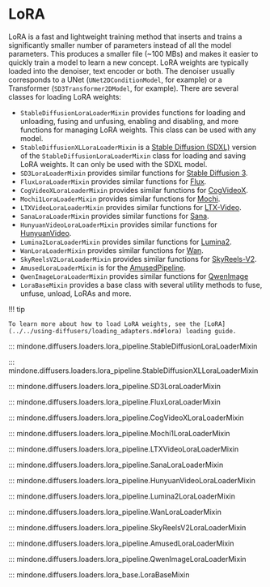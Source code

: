 <!--Copyright 2025 The HuggingFace Team. All rights reserved.

Licensed under the Apache License, Version 2.0 (the "License"); you may not use this file except in compliance with
the License. You may obtain a copy of the License at

http://www.apache.org/licenses/LICENSE-2.0

Unless required by applicable law or agreed to in writing, software distributed under the License is distributed on
an "AS IS" BASIS, WITHOUT WARRANTIES OR CONDITIONS OF ANY KIND, either express or implied. See the License for the
specific language governing permissions and limitations under the License.
-->

# LoRA

LoRA is a fast and lightweight training method that inserts and trains a significantly smaller number of parameters instead of all the model parameters. This produces a smaller file (~100 MBs) and makes it easier to quickly train a model to learn a new concept. LoRA weights are typically loaded into the denoiser, text encoder or both. The denoiser usually corresponds to a UNet (`UNet2DConditionModel`, for example) or a Transformer (`SD3Transformer2DModel`, for example). There are several classes for loading LoRA weights:

- `StableDiffusionLoraLoaderMixin` provides functions for loading and unloading, fusing and unfusing, enabling and disabling, and more functions for managing LoRA weights. This class can be used with any model.
- `StableDiffusionXLLoraLoaderMixin` is a [Stable Diffusion (SDXL)](../../api/pipelines/stable_diffusion/stable_diffusion_xl.md) version of the `StableDiffusionLoraLoaderMixin` class for loading and saving LoRA weights. It can only be used with the SDXL model.
- `SD3LoraLoaderMixin` provides similar functions for [Stable Diffusion 3](../../api/pipelines/stable_diffusion/stable_diffusion_3.md).
- `FluxLoraLoaderMixin` provides similar functions for [Flux](../../api/pipelines/flux.md).
- `CogVideoXLoraLoaderMixin` provides similar functions for [CogVideoX](../../api/pipelines/cogvideox.md).
- `Mochi1LoraLoaderMixin` provides similar functions for [Mochi](../../api/pipelines/mochi.md).
- `LTXVideoLoraLoaderMixin` provides similar functions for [LTX-Video](../../api/pipelines/ltx_video.md).
- `SanaLoraLoaderMixin` provides similar functions for [Sana](../../api/pipelines/sana.md).
- `HunyuanVideoLoraLoaderMixin` provides similar functions for [HunyuanVideo](../../api/pipelines/hunyuan_video.md).
- `Lumina2LoraLoaderMixin` provides similar functions for [Lumina2](../../api/pipelines/lumina2.md).
- `WanLoraLoaderMixin` provides similar functions for [Wan](../../api/pipelines/wan.md).
- `SkyReelsV2LoraLoaderMixin` provides similar functions for [SkyReels-V2](../../api/pipelines/skyreels_v2.md).
- `AmusedLoraLoaderMixin` is for the [AmusedPipeline](../../api/pipelines/amused.md).
- `QwenImageLoraLoaderMixin` provides similar functions for [QwenImage](../../api/pipelines/qwenimage.md)
- `LoraBaseMixin` provides a base class with several utility methods to fuse, unfuse, unload, LoRAs and more.

!!! tip

    To learn more about how to load LoRA weights, see the [LoRA](../../using-diffusers/loading_adapters.md#lora) loading guide.


::: mindone.diffusers.loaders.lora_pipeline.StableDiffusionLoraLoaderMixin

::: mindone.diffusers.loaders.lora_pipeline.StableDiffusionXLLoraLoaderMixin

::: mindone.diffusers.loaders.lora_pipeline.SD3LoraLoaderMixin

::: mindone.diffusers.loaders.lora_pipeline.FluxLoraLoaderMixin

::: mindone.diffusers.loaders.lora_pipeline.CogVideoXLoraLoaderMixin

::: mindone.diffusers.loaders.lora_pipeline.Mochi1LoraLoaderMixin

::: mindone.diffusers.loaders.lora_pipeline.LTXVideoLoraLoaderMixin

::: mindone.diffusers.loaders.lora_pipeline.SanaLoraLoaderMixin

::: mindone.diffusers.loaders.lora_pipeline.HunyuanVideoLoraLoaderMixin

::: mindone.diffusers.loaders.lora_pipeline.Lumina2LoraLoaderMixin

::: mindone.diffusers.loaders.lora_pipeline.WanLoraLoaderMixin

::: mindone.diffusers.loaders.lora_pipeline.SkyReelsV2LoraLoaderMixin

::: mindone.diffusers.loaders.lora_pipeline.AmusedLoraLoaderMixin

::: mindone.diffusers.loaders.lora_pipeline.QwenImageLoraLoaderMixin

::: mindone.diffusers.loaders.lora_base.LoraBaseMixin
